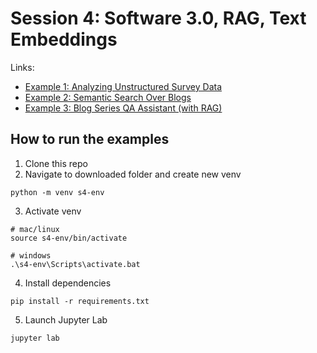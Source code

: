 # Session 4: Software 3.0, RAG, Text Embeddings

Links:
- [Example 1: Analyzing Unstructured Survey Data]()
- [Example 2: Semantic Search Over Blogs]()
- [Example 3: Blog Series QA Assistant (with RAG)]()

## How to run the examples

1. Clone this repo
2. Navigate to downloaded folder and create new venv
```
python -m venv s4-env
```
3. Activate venv
```
# mac/linux
source s4-env/bin/activate

# windows
.\s4-env\Scripts\activate.bat
```
4. Install dependencies
```
pip install -r requirements.txt
```
5. Launch Jupyter Lab
```
jupyter lab
```
